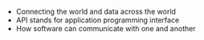 - Connecting the world and data across the world
- API stands for application programming interface
- How software can communicate with one and another


